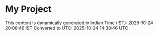 # My Project

This content is dynamically generated in Indian Time (IST): 2025-10-24 20:08:46 IST
Converted to UTC: 2025-10-24 14:38:46 UTC

